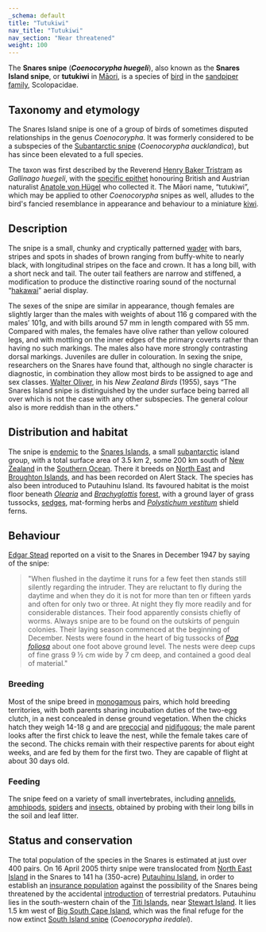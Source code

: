 ```yaml
---
_schema: default
title: "Tutukiwi"
nav_title: "Tutukiwi"
nav_section: "Near threatened"
weight: 100
---
```

                                   



 

The **Snares snipe** (_**Coenocorypha huegeli**_), also known as the **Snares Island snipe**, or **tutukiwi** in [Māori](https://en.wikipedia.org/wiki/M%C4%81ori_language), is a species of [bird](https://en.wikipedia.org/wiki/Bird) in the [sandpiper](https://en.wikipedia.org/wiki/Sandpiper) [family](https://en.wikipedia.org/wiki/Family_(biology)), Scolopacidae.

Taxonomy and etymology
--------------------------

The Snares Island snipe is one of a group of birds of sometimes disputed relationships in the genus _Coenocorypha_. It was formerly considered to be a subspecies of the [Subantarctic snipe](https://en.wikipedia.org/wiki/Subantarctic_snipe) (_Coenocorypha aucklandica_), but has since been elevated to a full species.

The taxon was first described by the Reverend [Henry Baker Tristram](https://en.wikipedia.org/wiki/Henry_Baker_Tristram) as _Gallinago huegeli_, with the [specific epithet](https://en.wikipedia.org/wiki/Specific_name_(zoology)) honouring British and Austrian naturalist [Anatole von Hügel](https://en.wikipedia.org/wiki/Anatole_von_H%C3%BCgel) who collected it. The Māori name, “tutukiwi”, which may be applied to other _Coenocorypha_ snipes as well, alludes to the bird's fancied resemblance in appearance and behaviour to a miniature [kiwi](https://en.wikipedia.org/wiki/Kiwi_(bird)).

Description
---------------

The snipe is a small, chunky and cryptically patterned [wader](https://en.wikipedia.org/wiki/Wader) with bars, stripes and spots in shades of brown ranging from buffy-white to nearly black, with longitudinal stripes on the face and crown. It has a long bill, with a short neck and tail. The outer tail feathers are narrow and stiffened, a modification to produce the distinctive roaring sound of the nocturnal “[hakawai](https://en.wikipedia.org/wiki/Hakawai_(mythology))” aerial display.

The sexes of the snipe are similar in appearance, though females are slightly larger than the males with weights of about 116 g compared with the males’ 101g, and with bills around 57 mm in length compared with 55 mm. Compared with males, the females have olive rather than yellow coloured legs, and with mottling on the inner edges of the primary coverts rather than having no such markings. The males also have more strongly contrasting dorsal markings. Juveniles are duller in colouration. In sexing the snipe, researchers on the Snares have found that, although no single character is diagnostic, in combination they allow most birds to be assigned to age and sex classes. [Walter Oliver](https://en.wikipedia.org/wiki/Walter_Oliver), in his _New Zealand Birds_ (1955), says “The Snares Island snipe is distinguished by the under surface being barred all over which is not the case with any other subspecies. The general colour also is more reddish than in the others.”

Distribution and habitat
----------------------------

The snipe is [endemic](https://en.wikipedia.org/wiki/Endemic) to the [Snares Islands](https://en.wikipedia.org/wiki/Snares_Islands/Tini_Heke), a small [subantarctic](https://en.wikipedia.org/wiki/Subantarctic) island group, with a total surface area of 3.5 km 2, some 200 km south of [New Zealand](https://en.wikipedia.org/wiki/New_Zealand) in the [Southern Ocean](https://en.wikipedia.org/wiki/Southern_Ocean). There it breeds on [North East](https://en.wikipedia.org/wiki/North_East_Island,_New_Zealand) and [Broughton Islands](https://en.wikipedia.org/wiki/Broughton_Island,_New_Zealand), and has been recorded on Alert Stack. The species has also been introduced to Putauhinu Island. Its favoured habitat is the moist floor beneath _[Olearia](https://en.wikipedia.org/wiki/Olearia)_ and _[Brachyglottis](https://en.wikipedia.org/wiki/Brachyglottis)_ [forest](https://en.wikipedia.org/wiki/Forest), with a ground layer of grass tussocks, [sedges](https://en.wikipedia.org/wiki/Cyperaceae), mat-forming herbs and _[Polystichum vestitum](https://en.wikipedia.org/wiki/Polystichum_vestitum)_ shield ferns.

Behaviour
-------------

[Edgar Stead](https://en.wikipedia.org/wiki/Edgar_Stead) reported on a visit to the Snares in December 1947 by saying of the snipe:

> "When flushed in the daytime it runs for a few feet then stands still silently regarding the intruder. They are reluctant to fly during the daytime and when they do it is not for more than ten or fifteen yards and often for only two or three. At night they fly more readily and for considerable distances. Their food apparently consists chiefly of worms. Always snipe are to be found on the outskirts of penguin colonies. Their laying season commenced at the beginning of December. Nests were found in the heart of big tussocks of _[Poa foliosa](https://en.wikipedia.org/wiki/Poa_foliosa)_ about one foot above ground level. The nests were deep cups of fine grass 9 ½ cm wide by 7 cm deep, and contained a good deal of material."

### Breeding

Most of the snipe breed in [monogamous](https://en.wikipedia.org/wiki/Monogamy) pairs, which hold breeding territories, with both parents sharing incubation duties of the two-egg clutch, in a nest concealed in dense ground vegetation. When the chicks hatch they weigh 14-18 g and are [precocial](https://en.wikipedia.org/wiki/Precocial) and [nidifugous](https://en.wikipedia.org/wiki/Nidifugous); the male parent looks after the first chick to leave the nest, while the female takes care of the second. The chicks remain with their respective parents for about eight weeks, and are fed by them for the first two. They are capable of flight at about 30 days old.

### Feeding

The snipe feed on a variety of small invertebrates, including [annelids](https://en.wikipedia.org/wiki/Annelid), [amphipods](https://en.wikipedia.org/wiki/Amphipod), [spiders](https://en.wikipedia.org/wiki/Spider) and [insects](https://en.wikipedia.org/wiki/Insect), obtained by probing with their long bills in the soil and leaf litter.

Status and conservation
---------------------------

The total population of the species in the Snares is estimated at just over 400 pairs. On 16 April 2005 thirty snipe were translocated from [North East Island](https://en.wikipedia.org/wiki/North_East_Island,_New_Zealand) in the Snares to 141 ha (350-acre) [Putauhinu Island](https://en.wikipedia.org/wiki/Putauhinu_Island), in order to establish an [insurance population](https://en.wikipedia.org/wiki/Insurance_population) against the possibility of the Snares being threatened by the accidental [introduction](https://en.wikipedia.org/wiki/Introduced_species) of terrestrial predators. Putauhinu lies in the south-western chain of the [Titi Islands](https://en.wikipedia.org/wiki/Titi/Muttonbird_Islands), near [Stewart Island](https://en.wikipedia.org/wiki/Stewart_Island/Rakiura). It lies 1.5 km west of [Big South Cape Island](https://en.wikipedia.org/wiki/Taukihepa/Big_South_Cape_Island), which was the final refuge for the now extinct [South Island snipe](https://en.wikipedia.org/wiki/South_Island_snipe) (_Coenocorypha iredalei_).

